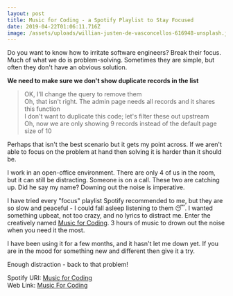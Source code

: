 ```yaml
---
layout: post
title: Music for Coding - a Spotify Playlist to Stay Focused
date: 2019-04-22T01:06:11.716Z
image: /assets/uploads/willian-justen-de-vasconcellos-616948-unsplash.jpg
---
```

 

Do you want to know how to irritate software engineers? Break their focus. Much of what we do is problem-solving. Sometimes they are simple, but often they don't have an obvious solution.

**We need to make sure we don't show duplicate records in the list**

> OK, I'll change the query to remove them  
> Oh, that isn't right. The admin page needs all records and it shares this function  
> I don't want to duplicate this code; let's filter these out upstream  
> Oh, now we are only showing 9 records instead of the default page size of 10

Perhaps that isn't the best scenario but it gets my point across. If we aren't able to focus on the problem at hand then solving it is harder than it should be.

I work in an open-office environment. There are only 4 of us in the room, but it can still be distracting. Someone is on a call. These two are catching up. Did he say my name?
 Downing out the noise is imperative.

I have tried every "focus" playlist Spotify recommended to me, but they are so slow and peaceful - I could fall asleep listening to them 😴. I wanted something upbeat, not too crazy, and no lyrics to distract me. Enter the creatively named [Music for Coding](https://open.spotify.com/user/jdkaiser/playlist/2Uh4sdLSVfCz79j9RWfHcN?si=LSSXROnyR7OObnSeWibVHw). 3 hours of music to drown out the noise when you need it the most.

I have been using it for a few months, and it hasn't let me down yet. If you are in the mood for something new and different then give it a try. 

Enough distraction - back to that problem! 

Spotify URI: [Music for Coding](spotify:user:jdkaiser:playlist:2Uh4sdLSVfCz79j9RWfHcN)  
Web Link: [Music For Coding](https://open.spotify.com/user/jdkaiser/playlist/2Uh4sdLSVfCz79j9RWfHcN?si=DmRBTtjxQGOpcpa29SPVgQ)
